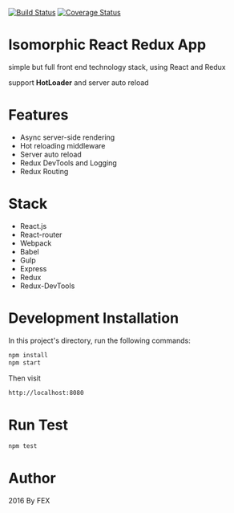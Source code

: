 [![Build Status](https://img.shields.io/travis/ascoders/isomorphic-react-redux-app/master.svg?style=flat)](https://travis-ci.org/ascoders/isomorphic-react-redux-app)
[![Coverage Status](https://img.shields.io/coveralls/ascoders/isomorphic-react-redux-app/master.svg?style=flat)](https://coveralls.io/github/ascoders/isomorphic-react-redux-app?branch=master) 

# Isomorphic React Redux App

simple but full front end technology stack, using React and Redux

support **HotLoader** and server auto reload

# Features
- Async server-side rendering
- Hot reloading middleware
- Server auto reload
- Redux DevTools and Logging
- Redux Routing

# Stack

- React.js
- React-router
- Webpack
- Babel
- Gulp
- Express
- Redux
- Redux-DevTools

# Development Installation

In this project's directory, run the following commands:

````bash
npm install
npm start
````
Then visit

````bash
http://localhost:8080
````

# Run Test

````bash
npm test
````

# Author

2016 By FEX